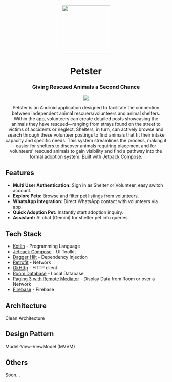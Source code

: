 <div align="center">
  <div style="display: inline-block;">
    <img src="https://github.com/user-attachments/assets/fc55992f-6b4c-499b-b878-eb6041be5fe7" width="150px"/>
  </div>
  <h1 align="center">Petster</h1>
  <h3>Giving Rescued Animals a Second Chance</h3>

  <p align="center">
    <a href="https://skillicons.dev">
      <img src="https://skillicons.dev/icons?i=kotlin,androidstudio,figma,firebase" />
    </a>
  </p>

  Petster is an Android application designed to facilitate the connection between independent animal rescuers/volunteers and animal shelters. Within the app, volunteers can create detailed posts showcasing the animals they have rescued—ranging from strays found on the street to victims of accidents or neglect. Shelters, in turn, can actively browse and search through these volunteer postings to find animals that fit their intake capacity and specific needs. This system streamlines the process, making it easier for shelters to discover animals requiring placement and for volunteers' rescued animals to gain visibility and find a pathway into the formal adoption system. Built with [Jetpack Compose](https://developer.android.com/jetpack/compose).

</div>

## Features
- **Multi User Authentication:** Sign in as Shelter or Volunteer, easy switch account.
- **Explore Pets:** Browse and filter pet listings from volunteers.
- **WhatsApp Integration:** Direct WhatsApp contact with volunteers via app.
- **Quick Adoption Pet:** Instantly start adoption inquiry.
- **Assistant:** AI chat (Gemini) for shelter pet info queries.

## Tech Stack
- [Kotlin](https://kotlinlang.org/) - Programming Language
- [Jetpack Compose](https://developer.android.com/jetpack/compose) - UI Toolkit
- [Dagger Hilt](https://dagger.dev/hilt/) - Dependency Injection
- [Retrofit](https://square.github.io/retrofit/) - Network
- [OkHttp](https://square.github.io/okhttp/) - HTTP client
- [Room Database](https://developer.android.com/reference/kotlin/androidx/room/RoomDatabase) - Local Database
- [Paging 3 with Remote Mediator](https://developer.android.com/topic/libraries/architecture/paging/v3-overview) - Display Data from Room or over a Network
- [Firebase](https://firebase.google.com/) - Firebase

## Architecture
Clean Architecture

## Design Pattern
Model-View-ViewModel (MVVM)

## Others
Soon...
